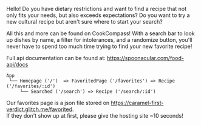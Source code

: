 Hello!
Do you have dietary restrictions and want to find a recipe that not only fits your needs, but also exceeds expectations?
Do you want to try a new cultural recipe but aren't sure where to start your search?

All this and more can be found on CookCompass! With a search bar to look up dishes by name, a filter for intolerances, and a
randomize button, you'll never have to spend too much time trying to find your new favorite recipe!

Full api documentation can be found at: https://spoonacular.com/food-api/docs

```
App
 └── Homepage ('/')  => FavoritedPage ('/favorites') => Recipe ('/favorites/:id')
     └── Searched ('/search') => Recipe ('/search/:id')
```

Our favorites page is a json file stored on https://caramel-first-verdict.glitch.me/favorited.
</br>
If they don't show up at first, please give the hosting site ~10 seconds!
